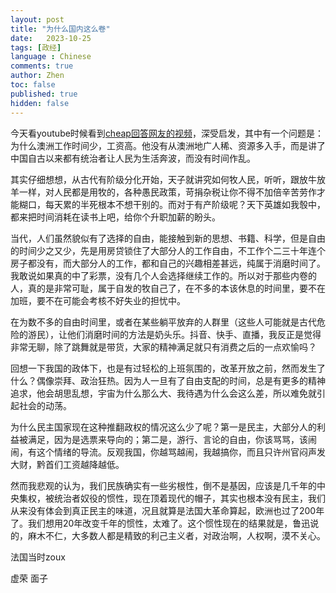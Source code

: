 ```yaml
---
layout: post
title: "为什么国内这么卷"
date:   2023-10-25
tags: [政经]
language : Chinese
comments: true
author: Zhen
toc: false
published: true
hidden: false
---
```

今天看youtube时候看到[cheap回答网友的视频](https://www.youtube.com/watch?v=6mS7mntKLuc)，深受启发，其中有一个问题是：为什么澳洲工作时间少，工资高。他没有从澳洲地广人稀、资源多入手，而是讲了中国自古以来都有统治者让人民为生活奔波，而没有时间作乱。

其实仔细想想，从古代有阶级分化开始，天子就讲究如何牧人民，听听，跟放牛放羊一样，对人民都是用牧的，各种愚民政策，苛捐杂税让你不得不加倍辛苦劳作才能糊口，每天累的半死根本不想干别的。而对于有产阶级呢？天下英雄如我彀中，都来把时间消耗在读书上吧，给你个升职加薪的盼头。

当代，人们虽然貌似有了选择的自由，能接触到新的思想、书籍、科学，但是自由的时间少之又少，先是用房贷锁住了大部分人的工作自由，不工作个二三十年连个房子都没有，而大部分人的工作，都和自己的兴趣相差甚远，纯属于消磨时间了。我敢说如果真的中了彩票，没有几个人会选择继续工作的。所以对于那些内卷的人，真的是非常可耻，属于自发的牧自己了，在不多的本该休息的时间里，要不在加班，要不在可能会考核不好失业的担忧中。

在为数不多的自由时间里，或者在某些躺平放弃的人群里（这些人可能就是古代危险的游民），让他们消磨时间的方法是奶头乐。抖音、快手、直播，我反正是觉得非常无聊，除了跳舞就是带货，大家的精神满足就只有消费之后的一点欢愉吗？

回想一下我国的政体下，也是有过轻松的上班氛围的，改革开放之前，然而发生了什么？偶像崇拜、政治狂热。因为人一旦有了自由支配的时间，总是有更多的精神追求，他会胡思乱想，宇宙为什么那么大、我待遇为什么会这么差，所以难免就引起社会的动荡。

为什么民主国家现在这种推翻政权的情况这么少了呢？第一是民主，大部分人的利益被满足，因为是选票来导向的；第二是，游行、言论的自由，你该骂骂，该闹闹，有这个情绪的导流。反观我国，你越骂越闹，我越搞你，而且只许州官闷声发大财，黔首们工资越降越低。

然而我悲观的认为，我们民族确实有一些劣根性，倒不是基因，应该是几千年的中央集权，被统治者奴役的惯性，现在顶着现代的帽子，其实也根本没有民主，我们从来没有体会到真正民主的味道，况且就算是法国大革命算起，欧洲也过了200年了。我们想用20年改变千年的惯性，太难了。这个惯性现在的结果就是，鲁迅说的，麻木不仁，大多数人都是精致的利己主义者，对政治啊，人权啊，漠不关心。

法国当时zoux

虚荣 面子
<!--stackedit_data:
eyJoaXN0b3J5IjpbMTQ2NDAxNTE2MiwtMTc0ODY5MjI4NV19
-->